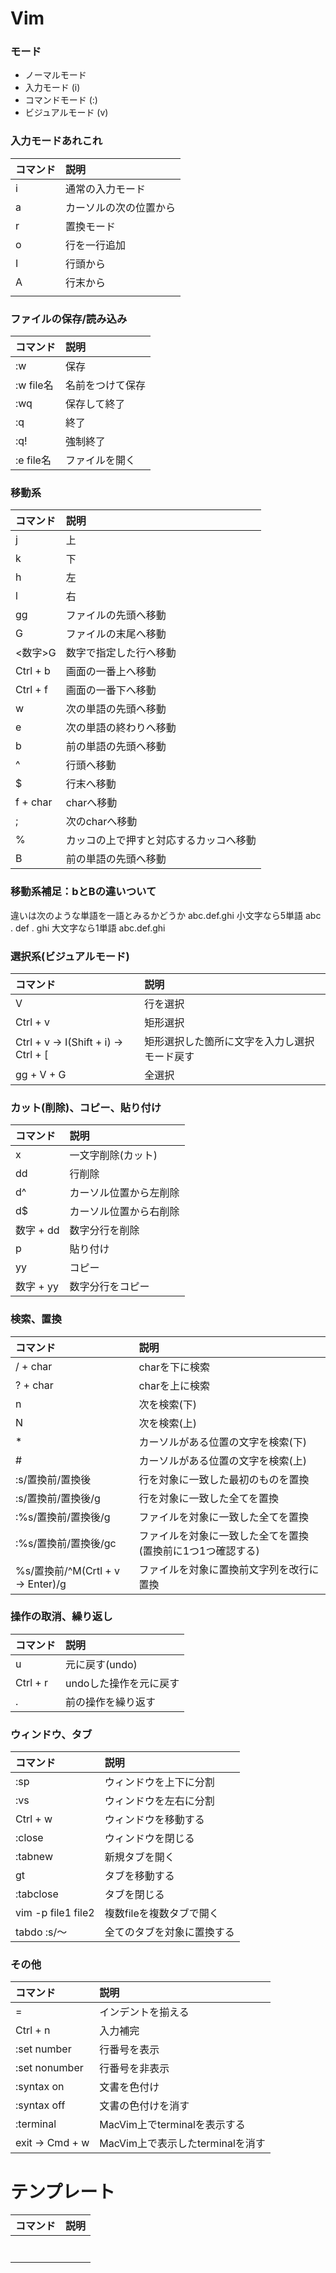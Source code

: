 # Vim

### モード
- ノーマルモード
- 入力モード (i)
- コマンドモード (:)
- ビジュアルモード (v)

### 入力モードあれこれ
|コマンド|説明|
|:--|:--|
|i|通常の入力モード|
|a|カーソルの次の位置から|
|r|置換モード|
|o|行を一行追加|
|I|行頭から|
|A|行末から|
|||

### ファイルの保存/読み込み
|コマンド|説明|
|:--|:--|
|:w|保存|
|:w file名|名前をつけて保存|
|:wq|保存して終了|
|:q|終了|
|:q!|強制終了|
|:e file名|ファイルを開く|

### 移動系
|コマンド|説明|
|:--|:--|
|j|上|
|k|下|
|h|左|
|l|右|
|gg|ファイルの先頭へ移動|
|G|ファイルの末尾へ移動|
|<数字>G|数字で指定した行へ移動|
|Ctrl + b|画面の一番上へ移動|
|Ctrl + f|画面の一番下へ移動|
|w|次の単語の先頭へ移動|
|e|次の単語の終わりへ移動|
|b|前の単語の先頭へ移動|
|^|行頭へ移動|
|$|行末へ移動|
|f + char|charへ移動|
|;|次のcharへ移動|
|%|カッコの上で押すと対応するカッコへ移動|
|B |前の単語の先頭へ移動|

### 移動系補足：bとBの違いついて
違いは次のような単語を一語とみるかどうか
abc.def.ghi
小文字なら5単語 abc . def . ghi
大文字なら1単語 abc.def.ghi

### 選択系(ビジュアルモード)
|コマンド|説明|
|:--|:--|
|V|行を選択|
|Ctrl + v|矩形選択|
|Ctrl + v → I(Shift + i) → Ctrl + [|矩形選択した箇所に文字を入力し選択モード戻す|
|gg + V + G|全選択|

### カット(削除)、コピー、貼り付け
|コマンド|説明|
|:--|:--|
|x|一文字削除(カット)|
|dd|行削除|
|d^|カーソル位置から左削除|
|d$|カーソル位置から右削除|
|数字 + dd|数字分行を削除|
|p|貼り付け|
|yy|コピー|
|数字 + yy|数字分行をコピー|

### 検索、置換
|コマンド|説明|
|:--|:--|
|/ + char|charを下に検索|
|? + char|charを上に検索|
|n|次を検索(下)|
|N|次を検索(上)|
|*|カーソルがある位置の文字を検索(下)|
|#|カーソルがある位置の文字を検索(上)|
|:s/置換前/置換後|行を対象に一致した最初のものを置換|
|:s/置換前/置換後/g|行を対象に一致した全てを置換|
|:%s/置換前/置換後/g|ファイルを対象に一致した全てを置換|
|:%s/置換前/置換後/gc|ファイルを対象に一致した全てを置換(置換前に1つ1つ確認する)|
|%s/置換前/^M(Crtl + v → Enter)/g|ファイルを対象に置換前文字列を改行に置換|

### 操作の取消、繰り返し
|コマンド|説明|
|:--|:--|
|u|元に戻す(undo)|
|Ctrl + r|undoした操作を元に戻す|
|.|前の操作を繰り返す|

### ウィンドウ、タブ
|コマンド|説明|
|:--|:--|
|:sp|ウィンドウを上下に分割|
|:vs|ウィンドウを左右に分割|
|Ctrl + w|ウィンドウを移動する|
|:close|ウィンドウを閉じる|
|:tabnew|新規タブを開く|
|gt|タブを移動する|
|:tabclose|タブを閉じる|
|vim -p file1 file2|複数fileを複数タブで開く|
|tabdo :s/〜|全てのタブを対象に置換する|

### その他
|コマンド|説明|
|:--|:--|
|=|インデントを揃える|
|Ctrl + n|入力補完|
|:set number|行番号を表示|
|:set nonumber|行番号を非表示|
|:syntax on|文書を色付け|
|:syntax off|文書の色付けを消す|
|:terminal|MacVim上でterminalを表示する|
|exit → Cmd + w|MacVim上で表示したterminalを消す|

# テンプレート
|コマンド|説明|
|:--|:--|
|||
|||
|||
|||
|||
|||
|||

